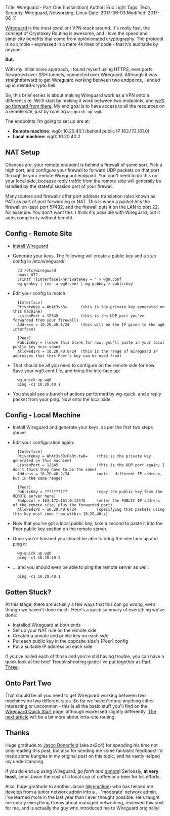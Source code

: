 Title: Wireguard - Part One (Installation)
Author: Eric Light
Tags: Tech, Security, Wireguard, Networking, Linux
Date: 2017-06-03
Modified: 2017-06-11

[Wireguard](https://wireguard.io/) is the most excellent VPN stack around.  It's _really_ fast, the concept of Cryptokey Routing is awesome, and I love the speed and simplicity benefits that come from opionionated cryptography.  The protocol is so simple - expressed in a mere 4k lines of code - that it's auditable by anyone.

**But.**

With my initial naive approach, I found myself using HTTPS, over ports forwarded over SSH tunnels, connected over Wireguard.  Although it was straightforward to get Wireguard working between two endpoints, I ended up in nested-crypto hell.

So, this brief series is about making Wireguard work as a VPN onto a different site.  We'll start by making it work between two endpoints, and [we'll go forward from there]({filename}wg1.md).  My end goal is to have access to all the resources on a remote site, just by running `wg-quick up wg0`. 

The endpoints I'm going to set up are at:

* **Remote machine:** wg0: 10.20.40.1 (behind public IP 163.172.161.0)
* **Local machine:** wg0: 10.20.40.2


NAT Setup
---------

Chances are, your remote endpoint is behind a firewall of some sort.  Pick a high port, and configure your firewall to forward UDP packets on that port through to your remote Wireguard endpoint.  You don't need to do this on your local side, because reply traffic from the remote side will generally be handled by the stateful session part of your firewall.

Many routers and firewalls offer port address translation (also known as PAT) as part of port forwarding or NAT.  This is when a packet hits the firewall on (say) port 57432, and the firewall puts it on the LAN to port 22, for example.  You don't want this.  I think it's possible with Wireguard, but it adds complexity without benefit.


Config - Remote Site
--------------------

* [Install Wireguard](https://www.wireguard.io/install/)
* Generate your keys.  The following will create a public key and a stub config in /etc/wireguard/:

        cd /etc/wireguard
        umask 077
        printf "[Interface]\nPrivateKey = " > wg0.conf
        wg genkey | tee -a wg0.conf | wg pubkey > publickey

* Edit your config to match:

        [Interface]
        PrivateKey = WhAt3v3R=      (this is the private key generated on this machine)
        ListenPort = 12345          (this is the UDP port you've forwarded from your firewall)
        Address = 10.20.40.1/24     (this will be the IP given to the wg0 interface)
        
        [Peer]
        PublicKey = (leave this blank for now; you'll paste in your local public key here soon)
        AllowedIPs = 10.20.40.0/24  (this is the range of Wireguard IP addresses that this Peer's key can be used from)

* That should be all you need to configure on the remote side for now.  Save your wg0.conf file, and bring the interface up:

        wg-quick up wg0
        ping -c1 10.20.40.1

* You should see a bunch of actions performed by wg-quick, and a reply packet from your ping.  Now onto the local side.


Config - Local Machine
----------------------

* Install Wireguard and generate your keys, as per the first two steps above.
* Edit your configuration again:

        [Interface]
        PrivateKey = WhAt3v3R+PaRt-tw0=    (this is the private key generated on this machine)
        ListenPort = 12345                 (this is the UDP port again; I don't think they have to be the same)
        Address = 10.20.40.2/24            (note - different IP address, but in the same range)
        
        [Peer]
        PublicKey = ??????????             (copy the public key from the REMOTE server here)
        Endpoint = 163.172.161.0:12345     (enter the PUBLIC IP address of the remote site, plus the forwarded port)
        AllowedIPs = 10.20.40.0/24         (specifying that packets using this key must come from within 10.20.40.x)

* Now that you've got a local public key, take a second to paste it into the Peer public key section on the remote server.
* Once you're finished you should be able to bring the interface up and ping it:

        wg-quick up wg0
        ping -c1 10.20.40.2

* ... and you should even be able to ping the remote server as well:

        ping -c1 10.20.40.1


Gotten Stuck?
-------------

At this stage, there are actually a few ways that this can go wrong, even though we haven't done much.  Here's a quick summary of everything we've done:

* Installed Wireguard at both ends
* Set up your NAT rule on the remote side 
* Created a private and public key on each side
* Put each public key in the opposite side's [Peer] config
* Put a suitable IP address on each side

If you've nailed each of those and you're still having trouble, you can have a quick look at the brief Troubleshooting guide I've put together as [Part Three]({filename}wg2.md).


Onto Part Two
-------------

That should be all you need to get Wireguard working between two machines on two different sites.  So far we haven't done anything either interesting or uncommon - this is all the basic stuff you'll find on the [Wireguard Quick Start](https://www.wireguard.io/quickstart/) page, although expressed slightly differently.  [The next article]({filename}wg1.md) will be a bit more about intra-site routing.


Thanks
------

Huge gratitude to [Jason Donenfeld](https://www.zx2c4.com/) (aka zx2c4) for spending his time not only reading this post, but also for sending me some fantastic feedback!  I'd made some bungles in my original post on this topic, and he vastly helped my understanding.

If you do end up using Wireguard, _go forth and [donate](https://www.wireguard.io/#donations)_! Seriously, **at very least**, send Jason the cost of a local cup of coffee or a beer for his efforts.

Also, huge gratitude to another Jason ([@rendition](https://keybase.io/rendition)) who has helped me develop from a junior network admin into a ... 'moderate' network admin.  I've learned more in the last year than I ever thought possible.  He's taught me nearly everything I know about managed networking, reviewed this post for me, and is actually the guy who introduced me to Wireguard originally!

